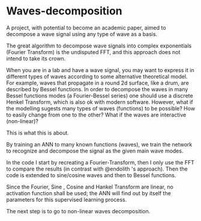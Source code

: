 # Waves-decomposition
A project, with potential to become an academic paper, aimed to decompose a wave signal using any type of wave as a basis.

The great algorithm to decompose wave signals into complex exponentials (Fourier Transform) is the undisputed FFT, and this approach does not intend to take its crown.

When you are in a lab and have a wave signal, you may want to express it in different types of waves according to some alternative theoretical model.
For example, waves that propagate in a round 2d surface, like a drum, are described by Bessel functions.
In order to decompose the waves in many Bessel functions modes (a Fourier-Bessel series) one should use a discrete Henkel Transform, which is also ok with modern software.
However, what if the modelling sugests many types of waves (functions) to be possible? How to easily change from one to the other? What if the waves are interactive (non-linear)?

This is what this is about.

By training an ANN to many known functions (waves), we train the network to recognize and decompose the signal as the given main wave modes.

In the code I start by recreating a Fourier-Transform, then I only use the FFT to compare the results (in contrast with @endolith 's approach).
Then the code is extended to sine/cosine waves and then to Bessel functions.

Since the Fourier, Sine , Cosine  and Hankel Transform are linear, no activation function shall be used; the ANN will find out by itself the parameters for this supervised learning process.

The next step is to go to non-linear waves decomposition.
